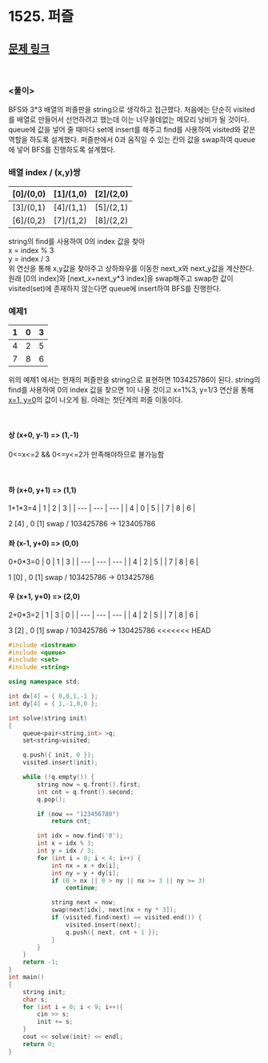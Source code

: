 # 1525. 퍼즐

## [문제 링크](https://www.acmicpc.net/problem/1525)

<br/>

### <풀이>

BFS와 3\*3 배열의 퍼즐판을 string으로 생각하고 접근했다. 처음에는 단순히 visited를 배열로 만들어서 선언하려고 했는데 이는 너무쓸데없는 메모리 낭비가 될 것이다. queue에 값을 넣어 줄 때마다 set에 insert를 해주고 find를 사용하여 visited와 같은 역할을 하도록 설계했다. 퍼즐판에서 0과 움직일 수 있는 칸의 값을 swap하여 queue에 넣어 BFS를 진행하도록 설계했다.

### 배열 index / (x,y)쌍

| [0]/(0,0) | [1]/(1,0) | [2]/(2,0) |
| --------- | --------- | --------- |
| [3]/(0,1) | [4]/(1,1) | [5]/(2,1) |
| [6]/(0,2) | [7]/(1,2) | [8]/(2,2) |

string의 find를 사용하여 0의 index 값을 찾아<br>
x = index % 3 <br>
y = index / 3 <br>
위 연산을 통해 x,y값을 찾아주고 상하좌우를 이동한 next_x와 next_y값을 계산한다. 원래 [0의 index]와 [next_x+next_y\*3 index]을 swap해주고 swap한 값이 visited(set)에 존재하지 않는다면 queue에 insert하여 BFS를 진행한다.

### 예제1

| 1   | 0   | 3   |
| --- | --- | --- |
| 4   | 2   | 5   |
| 7   | 8   | 6   |

위의 예제1 에서는 현재의 퍼즐판을 string으로 표현하면 103425786이 된다. string의 find를 사용하여 0의 index 값을 찾으면 1이 나올 것이고 x=1%3, y=1/3 연산을 통해 <U>x=1, y=0</U>의 값이 나오게 됨. 아래는 첫단계의 퍼즐 이동이다.

</br>

#### 상 (x+0, y-1) => (1,-1)

0<=x<=2 && 0<=y<=2가 만족해야하므로 불가능함

</br>

#### 하 (x+0, y+1) => (1,1)

1+1\*3=4
| 1 | 2 | 3 |
| --- | --- | --- |
| 4 | 0 | 5 |
| 7 | 8 | 6 |

2 [4] , 0 [1] swap / 103425786 -> 123405786

#### 좌 (x-1, y+0) => (0,0)

0+0\*3=0
| 0 | 1 | 3 |
| --- | --- | --- |
| 4 | 2 | 5 |
| 7 | 8 | 6 |

1 [0] , 0 [1] swap / 103425786 -> 013425786

#### 우 (x+1, y+0) => (2,0)

2+0\*3=2
| 1 | 3 | 0 |
| --- | --- | --- |
| 4 | 2 | 5 |
| 7 | 8 | 6 |

3 [2] , 0 [1] swap / 103425786 -> 130425786
<<<<<<< HEAD

```C++
#include <iostream>
#include <queue>
#include <set>
#include <string>

using namespace std;

int dx[4] = { 0,0,1,-1 };
int dy[4] = { 1,-1,0,0 };

int solve(string init)
{
	queue<pair<string,int> >q;
	set<string>visited;

	q.push({ init, 0 });
	visited.insert(init);

	while (!q.empty()) {
		string now = q.front().first;
		int cnt = q.front().second;
		q.pop();

		if (now == "123456780")
			return cnt;

		int idx = now.find('0');
		int x = idx % 3;
		int y = idx / 3;
		for (int i = 0; i < 4; i++) {
			int nx = x + dx[i];
			int ny = y + dy[i];
			if (0 > nx || 0 > ny || nx >= 3 || ny >= 3)
				continue;

			string next = now;
			swap(next[idx], next[nx + ny * 3]);
			if (visited.find(next) == visited.end()) {
				visited.insert(next);
				q.push({ next, cnt + 1 });
			}
		}
	}
	return -1;
}
int main()
{
	string init;
	char s;
	for (int i = 0; i < 9; i++){
		cin >> s;
		init += s;
	}
	cout << solve(init) << endl;
	return 0;
}
```
